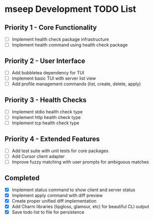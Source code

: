 # mseep Development TODO List

## Priority 1 - Core Functionality
- [ ] Implement health check package infrastructure
- [ ] Implement health command using health check package

## Priority 2 - User Interface
- [ ] Add bubbletea dependency for TUI
- [ ] Implement basic TUI with server list view
- [ ] Add profile management commands (list, create, delete, apply)

## Priority 3 - Health Checks
- [ ] Implement stdio health check type
- [ ] Implement http health check type
- [ ] Implement tcp health check type

## Priority 4 - Extended Features
- [ ] Add test suite with unit tests for core packages
- [ ] Add Cursor client adapter
- [ ] Improve fuzzy matching with user prompts for ambiguous matches

## Completed
- [x] Implement status command to show client and server status
- [x] Implement apply command with diff preview
- [x] Create proper unified diff implementation
- [x] Add Charm libraries (lipgloss, glamour, etc) for beautiful CLI output
- [x] Save todo list to file for persistence